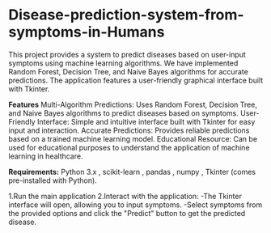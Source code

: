 # Disease-prediction-system-from-symptoms-in-Humans
This project provides a system to predict diseases based on user-input symptoms using machine learning algorithms. We have implemented Random Forest, Decision Tree, and Naive Bayes algorithms for accurate predictions. The application features a user-friendly graphical interface built with Tkinter.

**Features**
Multi-Algorithm Predictions: Uses Random Forest, Decision Tree, and Naive Bayes algorithms to predict diseases based on symptoms.
User-Friendly Interface: Simple and intuitive interface built with Tkinter for easy input and interaction.
Accurate Predictions: Provides reliable predictions based on a trained machine learning model.
Educational Resource: Can be used for educational purposes to understand the application of machine learning in healthcare.

**Requirements:**
Python 3.x ,
scikit-learn ,
pandas ,
numpy ,
Tkinter (comes pre-installed with Python).

1.Run the main application
2.Interact with the application:
    -The Tkinter interface will open, allowing you to input symptoms.
    -Select symptoms from the provided options and click the "Predict" button to get the predicted disease.
